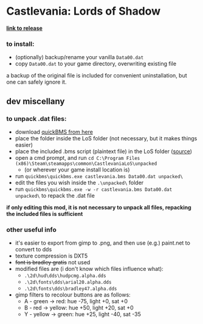 # Castlevania: Lords of Shadow

**[link to release](https://github.com/ZeusOfTheCrows/nsx-button-prompts/releases/tag/cv-los)**

### to install:

* (optionally) backup/rename your vanilla `Data00.dat`
* copy `Data00.dat` to your game directory, overwriting existing file


a backup of the original file is included for convenient uninstallation, but one can safely
ignore it.

## dev miscellany

### to unpack .dat files:

* download [quickBMS from here](http://aluigi.altervista.org/quickbms.htm)
* place the folder inside the LoS folder (not necessary, but it makes things easier)
* place the included .bms script (plaintext file) in the LoS folder ([source](https://forum.xentax.com/viewtopic.php?f=10&t=5102&start=15#p87025))
* open a cmd prompt, and run `cd C:\Program Files (x86)\Steam\steamapps\common\CastlevaniaLoS\unpacked`
	* (or wherever your game install location is)
* run `quickbms\quickbms.exe castlevania.bms Data00.dat unpacked\`
* edit the files you wish inside the `.\unpacked\` folder
* run `quickbms\quickbms.exe -w -r castlevania.bms Data00.dat unpacked\` to repack the .dat file

**if only editing this mod, it is not necessary to unpack all files, repacking the included files is sufficient**

### other useful info

* it's easier to export from gimp to .png, and then use (e.g.) paint.net to convert to dds
* texture compression is DXT5
* ~~font is bradley gratis~~ not used
* modified files are (i don't know which files influence what):
	* `.\2d\hud\dds\hudpcmg.alpha.dds`
	* `.\2d\fonts\dds\arial20.alpha.dds`
	* `.\2d\fonts\dds\bradley47.alpha.dds`
* gimp filters to recolour buttons are as follows:
	* A - green → red: hue -75, light +0, sat +0
	* B - red → yellow: hue +50, light +20, sat +0
	* Y - yellow → green: hue +25, light -40, sat -35